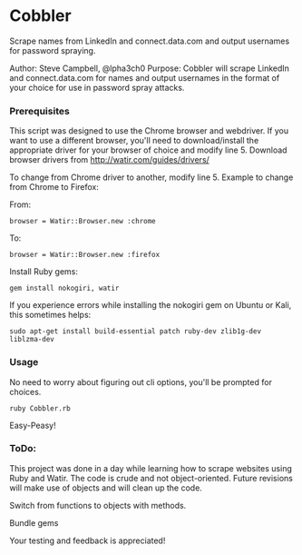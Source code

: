 # Cobbler

Scrape names from LinkedIn and connect.data.com and output usernames for password spraying.

Author:  Steve Campbell, @lpha3ch0
Purpose: Cobbler will scrape LinkedIn and connect.data.com for names and output usernames in the format of your choice for use in password spray attacks.

### Prerequisites

This script was designed to use the Chrome browser and webdriver.
If you want to use a different browser, you'll need to download/install the appropriate driver for your browser of choice and modify line 5.
Download browser drivers from http://watir.com/guides/drivers/

To change from Chrome driver to another, modify line 5.
Example to change from Chrome to Firefox:

From:
```
browser = Watir::Browser.new :chrome
```
To:
```
browser = Watir::Browser.new :firefox
```

Install Ruby gems:
```
gem install nokogiri, watir
```

If you experience errors while installing the nokogiri gem on Ubuntu or Kali, this sometimes helps:

```
sudo apt-get install build-essential patch ruby-dev zlib1g-dev liblzma-dev
```

### Usage

No need to worry about figuring out cli options, you'll be prompted for choices.
```
ruby Cobbler.rb
```
Easy-Peasy!


### ToDo:

This project was done in a day while learning how to scrape websites using Ruby and Watir. The code is crude and not object-oriented. Future revisions will make use of objects and will clean up the code.

Switch from functions to objects with methods.

Bundle gems

Your testing and feedback is appreciated!


